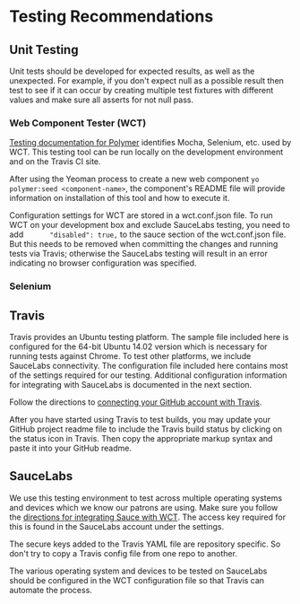 # Testing Recommendations


## Unit Testing

Unit tests should be developed for expected results, as well as the unexpected. For example, if you don't expect null as a possible result then test to see if it can occur by creating multiple test fixtures with different values and make sure all asserts for not null pass.

### Web Component Tester (WCT)

[Testing documentation for Polymer](https://www.polymer-project.org/1.0/docs/tools/tests) identifies Mocha, Selenium, etc. used by WCT. This testing tool can be run locally on the development environment and on the Travis CI site.

After using the Yeoman process to create a new web component
`yo polymer:seed <component-name>`,
the component's README file will provide information on installation of this tool and how to execute it.

Configuration settings for WCT are stored in a wct.conf.json file. To run WCT on your development box and exclude SauceLabs testing, you need to add 
`      "disabled": true,` 
to the sauce section of the wct.conf.json file. But this needs to be removed when committing the changes and running tests via Travis; otherwise the SauceLabs testing will result in an error indicating no browser configuration was specified.

### Selenium


## Travis

Travis provides an Ubuntu testing platform. The sample file included here is configured for the 64-bit Ubuntu 14.02 version which is necessary for running tests against Chrome. To test other platforms, we include SauceLabs connectivity. The configuration file included here contains most of the settings required for our testing. Additional configuration information for integrating with SauceLabs is documented in the next section. 

Follow the directions to [connecting your GitHub account with Travis](https://github.com/Polymer/tools/tree/master/travis).

After you have started using Travis to test builds, you may update your GitHub project readme file to include the Travis build status by clicking on the status icon in Travis. Then copy the appropriate markup syntax and paste it into your GitHub readme.

## SauceLabs

We use this testing environment to test across multiple operating systems and devices which we know our patrons are using. Make sure you follow the [directions for integrating Sauce with WCT](https://github.com/Polymer/tools/tree/master/travis#wct-with-sauce). The access key required for this is found in the SauceLabs account under the settings. 

The secure keys added to the Travis YAML file are repository specific. So don't try to copy a Travis config file from one repo to another.

The various operating system and devices to be tested on SauceLabs should be configured in the WCT configuration file so that Travis can automate the process.

